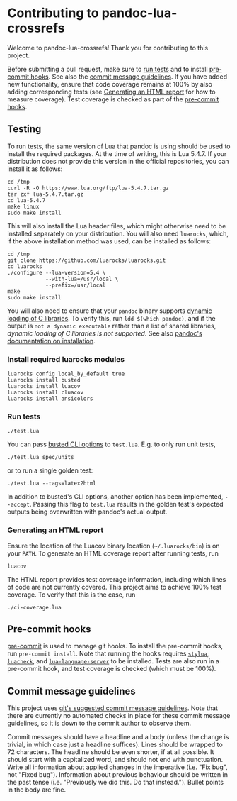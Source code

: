 # Contributing to pandoc-lua-crossrefs

Welcome to pandoc-lua-crossrefs! Thank you for contributing to this project.

Before submitting a pull request, make sure to [run tests](#testing) and to install [pre-commit hooks](#pre-commit-hooks). See also the [commit message guidelines](#commit-message-guidelines). If you have added new functionality, ensure that code coverage remains at 100% by also adding corresponding tests (see [Generating an HTML report](#generating-an-html-report) for how to measure coverage). Test coverage is checked as part of the [pre-commit hooks](#pre-commit-hooks).

## Testing

To run tests, the same version of Lua that pandoc is using should be used to install the required packages. At the time of writing, this is Lua 5.4.7. If your distribution does not provide this version in the official repositories, you can install it as follows:
```console
cd /tmp
curl -R -O https://www.lua.org/ftp/lua-5.4.7.tar.gz
tar zxf lua-5.4.7.tar.gz
cd lua-5.4.7
make linux
sudo make install
```
This will also install the Lua header files, which might otherwise need to be installed separately on your distribution.
You will also need `luarocks`, which, if the above installation method was used, can be installed as follows:
```console
cd /tmp
git clone https://github.com/luarocks/luarocks.git
cd luarocks
./configure --lua-version=5.4 \
            --with-lua=/usr/local \
            --prefix=/usr/local
make
sudo make install
```
You will also need to ensure that your `pandoc` binary supports [dynamic loading of C libraries](https://github.com/jgm/pandoc/issues/6850). To verify this, run `ldd $(which pandoc)`, and if the output is `not a dynamic executable` rather than a list of shared libraries, *dynamic loading of C libraries is not supported*. See also [pandoc's documentation on installation](https://pandoc.org/installing.html#linux).

### Install required luarocks modules

```console
luarocks config local_by_default true
luarocks install busted
luarocks install luacov
luarocks install cluacov
luarocks install ansicolors
```

### Run tests

```console
./test.lua
```
You can pass [busted CLI options](https://lunarmodules.github.io/busted/#usage) to `test.lua`. E.g. to only run unit tests,
```console
./test.lua spec/units
```
or to run a single golden test:
```console
./test.lua --tags=latex2html
```
In addition to busted's CLI options, another option has been implemented, `--accept`. Passing this flag to `test.lua` results in the golden test's expected outputs being overwritten with pandoc's actual output.

### Generating an HTML report

Ensure the location of the Luacov binary location (`~/.luarocks/bin`) is on your `PATH`. To generate an HTML coverage report after running tests, run
```console
luacov
```
The HTML report provides test coverage information, including which lines of code are not currently covered. This project aims to achieve 100% test coverage. To verify that this is the case, run
```console
./ci-coverage.lua
```


## Pre-commit hooks

[pre-commit](https://pre-commit.com/) is used to manage git hooks. To install the pre-commit hooks, run `pre-commit install`. Note that running the hooks requires [`stylua`](https://github.com/JohnnyMorganz/StyLua), [`luacheck`](https://github.com/lunarmodules/luacheck), and [`lua-language-server`](https://github.com/LuaLS/lua-language-server) to be installed. Tests are also run in a pre-commit hook, and test coverage is checked (which must be 100%).


## Commit message guidelines

This project uses [git's suggested commit message guidelines](https://git-scm.com/book/en/v2/Distributed-Git-Contributing-to-a-Project). Note that there are currently no automated checks in place for these commit message guidelines, so it is down to the commit author to observe them.

Commit messages should have a headline and a body (unless the change is trivial, in which case just a headline suffices). Lines should be wrapped to 72 characters. The headline should be even shorter, if at all possible. It should start with a capitalized word, and should not end with punctuation. Write all information about applied changes in the imperative (i.e. "Fix bug", not "Fixed bug"). Information about previous behaviour should be written in the past tense (i.e. "Previously we did this. Do that instead."). Bullet points in the body are fine.
